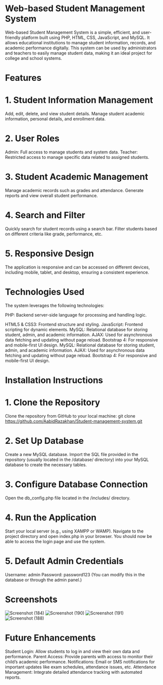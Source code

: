 # Web-based Student Management System
Web-based Student Management System is a simple, efficient, and user-friendly platform built using PHP, HTML, CSS, JavaScript, and MySQL. It allows educational institutions to manage student information, records, and academic performance digitally. This system can be used by administrators and teachers to easily manage student data, making it an ideal project for college and school systems.

# Features
# 1. Student Information Management
Add, edit, delete, and view student details.
Manage student academic information, personal details, and enrollment data.
# 2. User Roles
Admin: Full access to manage students and system data.
Teacher: Restricted access to manage specific data related to assigned students.
# 3. Student Academic Management
Manage academic records such as grades and attendance.
Generate reports and view overall student performance.
# 4. Search and Filter
Quickly search for student records using a search bar.
Filter students based on different criteria like grade, performance, etc.
# 5. Responsive Design
The application is responsive and can be accessed on different devices, including mobile, tablet, and desktop, ensuring a consistent experience.

# Technologies Used
The system leverages the following technologies:

PHP: Backend server-side language for processing and handling logic.

HTML5 & CSS3: Frontend structure and styling.
JavaScript: Frontend scripting for dynamic elements.
MySQL: Relational database for storing student, admin, and academic information.
AJAX: Used for asynchronous data fetching and updating without page reload.
Bootstrap 4: For responsive and mobile-first UI design.
MySQL: Relational database for storing student, admin, and academic information.
AJAX: Used for asynchronous data fetching and updating without page reload.
Bootstrap 4: For responsive and mobile-first UI design.

# Installation Instructions
# 1. Clone the Repository
Clone the repository from GitHub to your local machine:
git clone https://github.com/AabidRazakhan/Student-management-system.git
# 2. Set Up Database
Create a new MySQL database.
Import the SQL file provided in the repository (usually located in the /database/ directory) into your MySQL database to create the necessary tables.
# 3. Configure Database Connection
Open the db_config.php file located in the /includes/ directory.
<?php
$servername = "your_servername";
$username = "your_username";
$password = "your_password";
$dbname = "your_dbname";
?>
# 4. Run the Application
Start your local server (e.g., using XAMPP or WAMP).
Navigate to the project directory and open index.php in your browser.
You should now be able to access the login page and use the system.
# 5. Default Admin Credentials
Username: admin
Password: password123 (You can modify this in the database or through the admin panel.)
# Screenshots

![Screenshot (184)](https://github.com/user-attachments/assets/3175a530-e727-4d59-b6cf-42e4127db0c0)
![Screenshot (190)](https://github.com/user-attachments/assets/9f8eba24-636c-43cb-b01b-9714b5ef91b1)
![Screenshot (191)](https://github.com/user-attachments/assets/5995a555-54d6-4d73-a023-14da97c9af00)
![Screenshot (188)](https://github.com/user-attachments/assets/1a7af234-3638-4672-87b5-51f12c48f26d)

# Future Enhancements
Student Login: Allow students to log in and view their own data and performance.
Parent Access: Provide parents with access to monitor their child’s academic performance.
Notifications: Email or SMS notifications for important updates like exam schedules, attendance issues, etc.
Attendance Management: Integrate detailed attendance tracking with automated reports.
